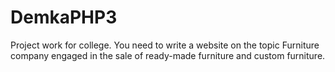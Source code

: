 # DemkaPHP3
Project work for college. You need to write a website on the topic Furniture company engaged in the sale of ready-made furniture and custom furniture.

